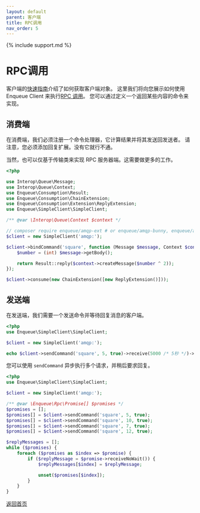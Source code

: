 ```yaml
---
layout: default
parent: 客户端
title: RPC调用
nav_order: 5
---
```

{% include support.md %}

# RPC调用

客户端的[快速指南](quick_tour.md)介绍了如何获取客户端对象。
这里我们将向您展示如何使用 Enqueue Client 来执行[RPC 调用](https://en.wikipedia.org/wiki/Remote_procedure_call)。
您可以通过定义一个返回某些内容的命令来实现。

## 消费端

在消费端，我们必须注册一个命令处理器，它计算结果并将其发送回发送者。
请注意，您必须添加回复扩展。没有它就行不通。

当然，也可以仅基于传输类来实现 RPC 服务器端。这需要做更多的工作。

```php
<?php

use Interop\Queue\Message;
use Interop\Queue\Context;
use Enqueue\Consumption\Result;
use Enqueue\Consumption\ChainExtension;
use Enqueue\Consumption\Extension\ReplyExtension;
use Enqueue\SimpleClient\SimpleClient;

/** @var \Interop\Queue\Context $context */

// composer require enqueue/amqp-ext # or enqueue/amqp-bunny, enqueue/amqp-lib
$client = new SimpleClient('amqp:');

$client->bindCommand('square', function (Message $message, Context $context) use (&$requestMessage) {
    $number = (int) $message->getBody();

    return Result::reply($context->createMessage($number ^ 2));
});

$client->consume(new ChainExtension([new ReplyExtension()]));
```

## 发送端

在发送端，我们需要一个发送命令并等待回复消息的客户端。

```php
<?php
use Enqueue\SimpleClient\SimpleClient;

$client = new SimpleClient('amqp:');

echo $client->sendCommand('square', 5, true)->receive(5000 /* 5秒 */)->getBody();
```

您可以使用 `sendCommand` 异步执行多个请求，并稍后要求回复。

```php
<?php
use Enqueue\SimpleClient\SimpleClient;

$client = new SimpleClient('amqp:');

/** @var \Enqueue\Rpc\Promise[] $promises */
$promises = [];
$promises[] = $client->sendCommand('square', 5, true);
$promises[] = $client->sendCommand('square', 10, true);
$promises[] = $client->sendCommand('square', 7, true);
$promises[] = $client->sendCommand('square', 12, true);

$replyMessages = [];
while ($promises) {
    foreach ($promises as $index => $promise) {
        if ($replyMessage = $promise->receiveNoWait()) {
            $replyMessages[$index] = $replyMessage;

            unset($promises[$index]);
        }
    }
}
```

[返回首页](../index.md)

